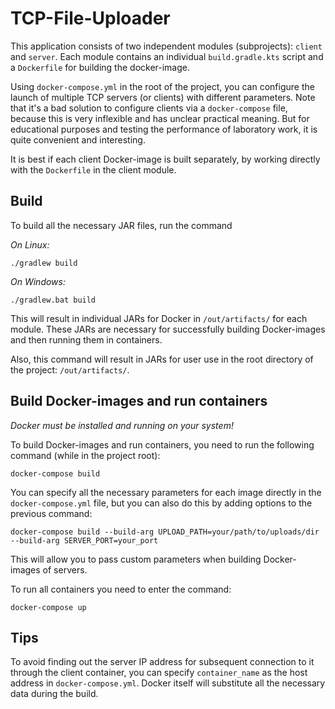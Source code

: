 # TCP-File-Uploader
This application consists of two independent modules (subprojects): `client` and `server`. Each module contains an individual `build.gradle.kts` script and a `Dockerfile` for building the docker-image.

Using `docker-compose.yml` in the root of the project, you can configure the launch of multiple TCP servers (or clients) with different parameters.
Note that it's a bad solution to configure clients via a `docker-compose` file, because this is very inflexible and has unclear practical meaning. But for educational purposes and testing the performance of laboratory work, it is quite convenient and interesting. 

It is best if each client Docker-image is built separately, by working directly with the `Dockerfile` in the client module.

## Build
To build all the necessary JAR files, run the command 

_On Linux:_
```
./gradlew build
```
_On Windows:_
```
./gradlew.bat build
```
This will result in individual JARs for Docker in `/out/artifacts/` for each module. These JARs are necessary for successfully building Docker-images and then running them in containers.

Also, this command will result in JARs for user use in the root directory of the project: `/out/artifacts/`.

## Build Docker-images and run containers
_Docker must be installed and running on your system!_

To build Docker-images and run containers, you need to run the following command (while in the project root):

```
docker-compose build
```

You can specify all the necessary parameters for each image directly in the `docker-compose.yml` file, but you can also do this by adding options to the previous command:

```
docker-compose build --build-arg UPLOAD_PATH=your/path/to/uploads/dir --build-arg SERVER_PORT=your_port
```
This will allow you to pass custom parameters when building Docker-images of servers.

To run all containers you need to enter the command:
```angular2html
docker-compose up
```
## Tips
To avoid finding out the server IP address for subsequent connection to it through the client container, you can specify `container_name` as the host address in `docker-compose.yml`. Docker itself will substitute all the necessary data during the build.